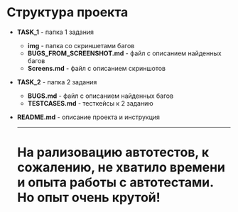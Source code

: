 # Структура проекта

- **TASK_1** - папка 1 задания  
  - **img** - папка со скриншетами багов  
  - **BUGS_FROM_SCREENSHOT.md** - файл с описанием найденных багов  
  - **Screens.md** - файл с описанием скриншотов  

- **TASK_2** - папка 2 задания  
  - **BUGS.md** - файл с описанием найденных багов  
  - **TESTCASES.md** - тесткейсы к 2 заданию  
- **README.md** - описание проекта и инструкция

  ---
  
  # На рализовацию автотестов, к сожалению, не хватило времени и опыта работы с автотестами. Но опыт очень крутой!
